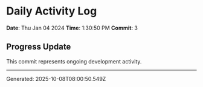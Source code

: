 # Daily Activity Log

**Date**: Thu Jan 04 2024
**Time**: 1:30:50 PM
**Commit**: 3

## Progress Update

This commit represents ongoing development activity.

---
Generated: 2025-10-08T08:00:50.549Z
